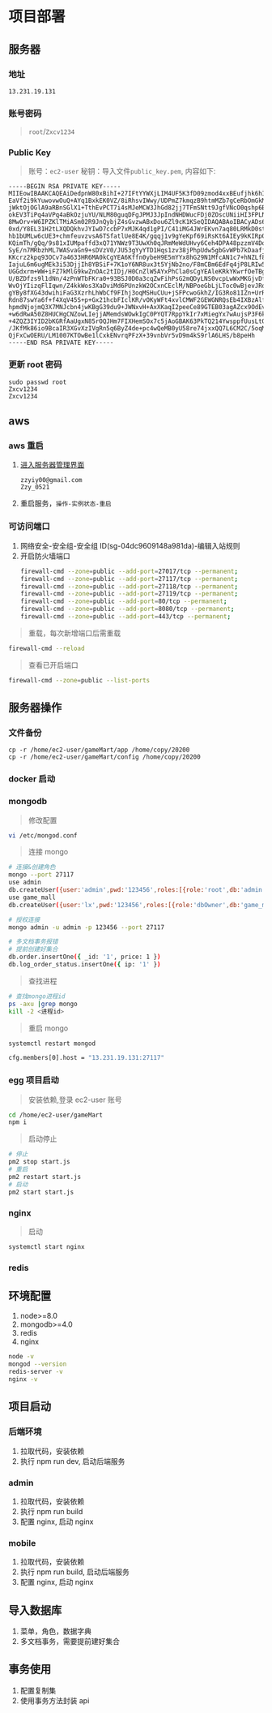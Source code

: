 # 项目部署

## 服务器

### 地址

```
13.231.19.131
```

### 账号密码

> `root`/`Zxcv1234`

### Public Key

> 账号：`ec2-user` 秘钥：导入文件`public_key.pem`, 内容如下:

```
-----BEGIN RSA PRIVATE KEY-----
MIIEowIBAAKCAQEAiDedpnW80xBihI+27IFtYYWXjLIM4UF5K3fD09zmod4xxBEufjhk6hIZvJVL
EaVf2i9kYuwovwOuQ+AYq1BxkEK0VZ/8iRhsvIWwy/UDPmZ7kmqzB9htmMZb7gCeRbOmGkM1R1bj
jWktOjOGlA9aRBnSGlX1+TthEvPCT7i4sMJeMCW3JhGd82jj7TFmSNtt9JgfVNcO0qshp6BDozvJ
okEV3TiPq4aVPq4aBkOzjuYU/NLM80guqDFgJPMJ3JpIndNHDWucFDj0ZOscUNiiHI3FPLNLHBhZ
8MwOrv+W6IPZKlTMiASm02R9JnQybjZ4sGvzwABxDou6Zl9cK1KSeQIDAQABAoIBACyADs6stA03
0xd/Y8EL31H2tLXQDQkhvJYIwD7ccbP7xMJK4qd1gPI/C41iMG4JWrEKvn7aq80LRMkD0stUsmTw
hb1bUMLw6cUE3+chmfeuvzvsA6TSfatlUe8E4K/gqqj1v9gYeKpf69iRsKt6AIEy9kKIRp0vWt04
KQimTh/gQq/9s81xIUMpaffd3xQ71YNWz9T3UwXh0qJRmMeWdUHvy6Ceh4DPA48pzzmV4DqlVoCz
SyE/n7MRbzhML7WASvaGn9+sDVzV0/JU53gYyYTD1Hqs1zv38jPhpUdw5gbGvWPb7kDaafj49/wP
KKcrz2kpq93OCv7a4633HR6MA0kCgYEA6Kffn0ybeH9E5mYYx8hG29N1MfcAN1c7+hNZLf8jLywj
IajuL6m6ugMEk3i53DjjIh8YBSiF+7K1oY6NR8ux3t5YjNb2no/F8mCBm6EdFq4jP8LRIw5iJMzq
UGGdxrm+WW+iFZ7kMlG9kwZnOAc2tIDj/H0CnZlW5AYxPhCla0sCgYEAleKRkYKwrfOeTBgQqxqN
U/BZDfzs9l1dNn/4zPnWTbFKra0+93BSJ0D0a3cqZwFihPsG2mQDyLNS0vcpLwWxMKGjvDfMDIx4
WvOjYIizqFlIqwn/Z4kkWos3XaDviMd6PUnzkW2OCxnCEclM/NBPoeGbLjLToc0wBjevJRdWussC
gYBy8fXG43dwihiFaG3XzrhLhWbCf9FIhj3oqMSHuCUu+jSFPcwoGkhZ/IG3Ro81IZn+UrRwX/wK
Rdn87swYa6f+f4XqV45S+p+Gx21hcbFIclKR/vOKyWFt4xvlCMWF2GEWGNRQsEb4IXBzAlfe05mQ
hpmdNjojmQ3X7MNJcbn4jwKBgG39du9+JWNxvH+AxXKaqI2peeCe89GTEB03agAZcx9OdEvhL6zq
+w6dRwA50Z8HUCHgCNZowLIejjAMemdsWOwkIgC0PYQT7RppYkIr7xMiegYx7wAujsP3F6kYuc74
+4ZQZ3IYID2bKGRfAaUgxN85rOQJHm7FIXHemSOx7c5jAoGBAK63PkTQ214YwsppfUusLtQPRZ4w
/JKfMk86io9BcaIR3XGvXzIVgRn5q6ByZ4de+pc4wQeMB0yU58re74jxxQQ7L6CM2C/5oqMmQwvb
QjFxCwOERU/LM1007KTOwBe1lCxkENvrqPFzX+39vnbVr5vD9m4kS9rlA6LHS/b8peHh
-----END RSA PRIVATE KEY-----
```

### 更新 root 密码

```
sudo passwd root
Zxcv1234
Zxcv1234
```

## aws

### aws 重启

1. [进入服务器管理界面](https://ap-northeast-1.console.aws.amazon.com/ec2/v2/home?region=ap-northeast-1#Instances:sort=desc:tag:Name)
   ```
   zzyiy00@gmail.com
   Zzy_0521
   ```
2. 重启服务，`操作-实例状态-重启`

### 可访问端口

1. 网络安全-安全组-安全组 ID(sg-04dc9609148a981da)-编辑入站规则
2. 开启防火墙端口
   ```bash
   firewall-cmd --zone=public --add-port=27017/tcp --permanent;
   firewall-cmd --zone=public --add-port=27117/tcp --permanent;
   firewall-cmd --zone=public --add-port=27118/tcp --permanent;
   firewall-cmd --zone=public --add-port=27119/tcp --permanent;
   firewall-cmd --zone=public --add-port=80/tcp --permanent;
   firewall-cmd --zone=public --add-port=8080/tcp --permanent;
   firewall-cmd --zone=public --add-port=443/tcp --permanent;
   ```

> 重载，每次新增端口后需重载

```bash
firewall-cmd --reload
```

> 查看已开启端口

```bash
firewall-cmd --zone=public --list-ports
```

## 服务器操作

### 文件备份

```
cp -r /home/ec2-user/gameMart/app /home/copy/20200
cp -r /home/ec2-user/gameMart/config /home/copy/20200
```

### docker 启动

### mongodb

> 修改配置

```bash
vi /etc/mongod.conf
```

> 连接 mongo

```bash
# 连接&创建角色
mongo --port 27117
use admin
db.createUser({user:'admin',pwd:'123456',roles:[{role:'root',db:'admin'}]})
use game_mall
db.createUser({user:'lx',pwd:'123456',roles:[{role:'dbOwner',db:'game_mall'}]})

# 授权连接
mongo admin -u admin -p 123456 --port 27117

# 多文档事务报错
# 提前创建好集合
db.order.insertOne({ _id: '1', price: 1 })
db.log_order_status.insertOne({ ip: '1' })
```

> 查找进程

```bash
# 查找mongo进程id
ps -axu |grep mongo
kill -2 <进程id>
```

> 重启 mongo

```bash
systemctl restart mongod

cfg.members[0].host = "13.231.19.131:27117"
```

### egg 项目启动

> 安装依赖,登录 ec2-user 账号

```bash
cd /home/ec2-user/gameMart
npm i
```

> 启动停止

```bash
# 停止
pm2 stop start.js
# 重启
pm2 restart start.js
# 启动
pm2 start start.js
```

### nginx

> 启动

```bash
systemctl start nginx
```

### redis

## 环境配置

1. node>=8.0
2. mongodb>=4.0
3. redis
4. nginx

```bash
node -v
mongod --version
redis-server -v
nginx -v
```

## 项目启动

### 后端环境

1. 拉取代码，安装依赖
2. 执行 npm run dev, 启动后端服务

### admin

1. 拉取代码，安装依赖
2. 执行 npm run build
3. 配置 nginx, 启动 nginx

### mobile

1. 拉取代码，安装依赖
2. 执行 npm run build, 启动后端服务
3. 配置 nginx, 启动 nginx

## 导入数据库

1. 菜单，角色，数据字典
2. 多文档事务，需要提前建好集合

## 事务使用

1. 配置复制集
2. 使用事务方法封装 api

```

```
